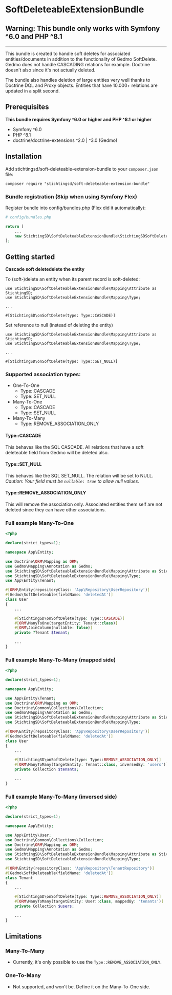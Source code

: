 # SoftDeleteableExtensionBundle

## Warning: This bundle only works with Symfony ^6.0 and PHP ^8.1
<hr />

This bundle is created to handle soft deletes for associated entities/documents in addition to the functionality of Gedmo SoftDelete.
Gedmo does not handle CASCADING relations for example. Doctrine doesn't also since it's not actually deleted.

The bundle also handles deletion of large entities very well thanks to Doctrine DQL and Proxy objects.
Entities that have 10.000+ relations are updated in a split second.

## Prerequisites

**This bundle requires Symfony ^6.0 or higher and PHP ^8.1 or higher**
- Symfony ^6.0
- PHP ^8.1
- doctrine/doctrine-extensions ^2.0 | ^3.0 (Gedmo)

## Installation

Add stichtingsd/soft-deleteable-extension-bundle to your `composer.json` file:

```
composer require "stichtingsd/soft-deleteable-extension-bundle"
```

### Bundle registration (Skip when using Symfony Flex)

Register bundle into config/bundles.php (Flex did it automatically):

``` php
# config/bundles.php

return [
    ...
    new StichtingSD\SoftDeleteableExtensionBundle\StichtingSDSoftDeleteableExtensionBundle(),
];
```

## Getting started

**Cascade soft deletedelete the entity**

To (soft-)delete an entity when its parent record is soft-deleted:

```
use StichtingSD\SoftDeleteableExtensionBundle\Mapping\Attribute as StichtingSD;
use StichtingSD\SoftDeleteableExtensionBundle\Mapping\Type;

...

#[StichtingSD\onSoftDelete(type: Type::CASCADE)]
```

Set reference to null (instead of deleting the entity)

```
use StichtingSD\SoftDeleteableExtensionBundle\Mapping\Attribute as StichtingSD;
use StichtingSD\SoftDeleteableExtensionBundle\Mapping\Type;

...

#[StichtingSD\onSoftDelete(type: Type::SET_NULL)]
```

### Supported association types:
- One-To-One
  - Type::CASCADE
  - Type::SET_NULL
- Many-To-One
    - Type::CASCADE
    - Type::SET_NULL
- Many-To-Many
    - Type::REMOVE_ASSOCIATION_ONLY

#### Type::CASCADE
This behaves like the SQL CASCADE. All relations that have a soft deleteable field from Gedmo will be deleted also.

#### Type::SET_NULL
This behaves like the SQL SET_NULL. The relation will be set to NULL.
<br />
_Caution: Your field must be `nullable: true` to allow null values._

#### Type::REMOVE_ASSOCIATION_ONLY
This will remove the association only. Associated entities them self are not deleted since they can have other associations.

### Full example Many-To-One

``` php
<?php

declare(strict_types=1);

namespace App\Entity;

use Doctrine\ORM\Mapping as ORM;
use Gedmo\Mapping\Annotation as Gedmo;
use StichtingSD\SoftDeleteableExtensionBundle\Mapping\Attribute as StichtingSD;
use StichtingSD\SoftDeleteableExtensionBundle\Mapping\Type;
use App\Entity\Tenant;

#[ORM\Entity(repositoryClass: 'App\Repository\UserRepository')]
#[Gedmo\SoftDeleteable(fieldName: 'deletedAt')]
class User
{
    ...

    #[StichtingSD\onSoftDelete(type: Type::CASCADE)]
    #[ORM\ManyToOne(targetEntity: Tenant::class)]
    #[ORM\JoinColumn(nullable: false)]
    private ?Tenant $tenant;

    ...
}
```

### Full example Many-To-Many (mapped side)

``` php
<?php

declare(strict_types=1);

namespace App\Entity;

use App\Entity\Tenant;
use Doctrine\ORM\Mapping as ORM;
use Doctrine\Common\Collections\Collection;
use Gedmo\Mapping\Annotation as Gedmo;
use StichtingSD\SoftDeleteableExtensionBundle\Mapping\Attribute as StichtingSD;
use StichtingSD\SoftDeleteableExtensionBundle\Mapping\Type;

#[ORM\Entity(repositoryClass: 'App\Repository\UserRepository')]
#[Gedmo\SoftDeleteable(fieldName: 'deletedAt')]
class User
{
    ...

    #[StichtingSD\onSoftDelete(type: Type::REMOVE_ASSOCIATION_ONLY)]
    #[ORM\ManyToMany(targetEntity: Tenant::class, inversedBy: 'users')]
    private Collection $tenants;

    ...
}
```

### Full example Many-To-Many (inversed side)

``` php
<?php

declare(strict_types=1);

namespace App\Entity;

use App\Entity\User;
use Doctrine\Common\Collections\Collection;
use Doctrine\ORM\Mapping as ORM;
use Gedmo\Mapping\Annotation as Gedmo;
use StichtingSD\SoftDeleteableExtensionBundle\Mapping\Attribute as StichtingSD;
use StichtingSD\SoftDeleteableExtensionBundle\Mapping\Type;

#[ORM\Entity(repositoryClass: 'App\Repository\TenantRepository')]
#[Gedmo\SoftDeleteable(fieldName: 'deletedAt')]
class Tenant
{
    ...

    #[StichtingSD\onSoftDelete(type: Type::REMOVE_ASSOCIATION_ONLY)]
    #[ORM\ManyToMany(targetEntity: User::class, mappedBy: 'tenants')]
    private Collection $users;

    ...
}
```

## Limitations

### Many-To-Many
- Currently, it's only possible to use the `Type::REMOVE_ASSOCIATION_ONLY`.
### One-To-Many
- Not supported, and won't be. Define it on the Many-To-One side.
